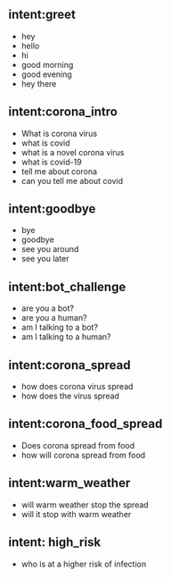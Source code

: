 ## intent:greet
- hey
- hello
- hi
- good morning
- good evening
- hey there

## intent:corona_intro
- What is corona virus
- what is covid
- what is a novel corona virus
- what is covid-19
- tell me about corona
- can you tell me about covid

## intent:goodbye
- bye
- goodbye
- see you around
- see you later

 
## intent:bot_challenge
- are you a bot?
- are you a human?
- am I talking to a bot?
- am I talking to a human?


## intent:corona_spread
- how does corona virus spread
- how does the virus spread

## intent:corona_food_spread
- Does corona spread from food
- how will corona spread from food

## intent:warm_weather
- will warm weather stop the spread
- will it stop with warm weather

## intent: high_risk
- who is at a higher risk of infection